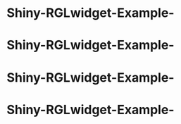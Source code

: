 # Shiny-RGLwidget-Example-
# Shiny-RGLwidget-Example-
# Shiny-RGLwidget-Example-
# Shiny-RGLwidget-Example-
